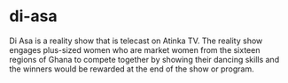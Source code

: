 # di-asa

Di Asa is a reality show that is telecast on Atinka TV. 
The reality show engages plus-sized women who are market women from the sixteen regions of Ghana to compete together by showing their dancing skills and the winners would be rewarded at the end of the show or program.